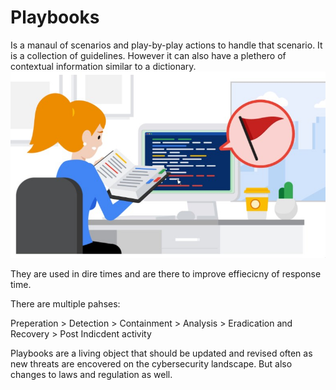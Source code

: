 # Playbooks

Is a manaul of scenarios and play-by-play actions to handle that scenario. It is a collection of guidelines. However it can also have a plethero of contextual information similar to a dictionary.
![playbook](./playbook.jpg)

They are used in dire times and are there to improve effiecicny of response time.

There are multiple pahses:

Preperation > Detection > Containment > Analysis > Eradication and Recovery > Post Indicdent activity 

Playbooks are a living object that should be updated and revised often as new threats are encovered on the cybersecurity landscape. But also changes to laws and regulation as well.